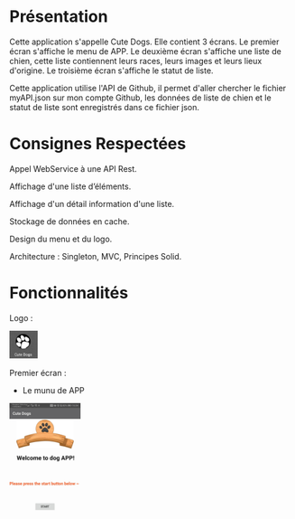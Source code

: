 # Présentation

Cette application s'appelle Cute Dogs. Elle contient 3 écrans. Le premier écran s'affiche le menu de APP. Le deuxième écran s'affiche une liste de chien, cette liste contiennent leurs races, leurs images et leurs lieux d'origine. Le troisième écran s'affiche le statut de liste.

Cette application utilise l'API de Github, il permet d'aller chercher le fichier myAPI.json sur mon compte Github, les données de liste de chien et le statut de liste sont enregistrés dans ce fichier json.


# Consignes Respectées

Appel WebService à une API Rest.

Affichage d'une liste d’éléments.

Affichage d'un détail information d'une liste.

Stockage de données en cache.

Design du menu et du logo.

Architecture : Singleton, MVC, Principes Solid.


# Fonctionnalités

Logo :

<img src="https://github.com/Houyu0926/Project_Houyu/blob/master/images_app/logo.png" width="10%" height="10%">


Premier écran :

- Le munu de APP

<img src="https://github.com/Houyu0926/Project_Houyu/blob/master/images_app/premier_ecran_1.png" width="25%" height="25%">


